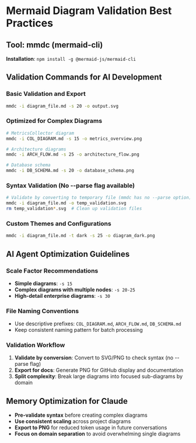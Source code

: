 # Mermaid Diagram Validation Best Practices

## Tool: mmdc (mermaid-cli)

**Installation**: `npm install -g @mermaid-js/mermaid-cli`

## Validation Commands for AI Development

### Basic Validation and Export

```bash
mmdc -i diagram_file.md -s 20 -o output.svg
```

### Optimized for Complex Diagrams

```bash
# MetricsCollector diagram
mmdc -i COL_DIAGRAM.md -s 15 -o metrics_overview.png

# Architecture diagrams
mmdc -i ARCH_FLOW.md -s 25 -o architecture_flow.png

# Database schema
mmdc -i DB_SCHEMA.md -s 20 -o database_schema.png
```

### Syntax Validation (No --parse flag available)

```bash
# Validate by converting to temporary file (mmdc has no --parse option)
mmdc -i diagram_file.md -o temp_validation.svg
rm temp_validation*.svg  # Clean up validation files
```

### Custom Themes and Configurations

```bash
mmdc -i diagram_file.md -t dark -s 25 -o diagram_dark.png
```

## AI Agent Optimization Guidelines

### Scale Factor Recommendations

- **Simple diagrams**: `-s 15`
- **Complex diagrams with multiple nodes**: `-s 20-25`
- **High-detail enterprise diagrams**: `-s 30`

### File Naming Conventions

- Use descriptive prefixes: `COL_DIAGRAM.md`, `ARCH_FLOW.md`, `DB_SCHEMA.md`
- Keep consistent naming pattern for batch processing

### Validation Workflow

1. **Validate by conversion**: Convert to SVG/PNG to check syntax (no --parse flag)
2. **Export for docs**: Generate PNG for GitHub display and documentation
3. **Split complexity**: Break large diagrams into focused sub-diagrams by domain

## Memory Optimization for Claude

- **Pre-validate syntax** before creating complex diagrams
- **Use consistent scaling** across project diagrams
- **Export to PNG** for reduced token usage in future conversations
- **Focus on domain separation** to avoid overwhelming single diagrams
